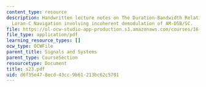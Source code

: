 ```yaml
---
content_type: resource
description: Handwritten lecture notes on The Duration-Bandwidth Relations (cont.),
  Loran-C Navigation involving incoherent demodulation of AM-DSB/SC.
file: https://ol-ocw-studio-app-production.s3.amazonaws.com/courses/16-01-unified-engineering-i-ii-iii-iv-fall-2005-spring-2006/d6f35e478ecd43cc9b61213bc62c5701_s23.pdf
file_type: application/pdf
learning_resource_types: []
ocw_type: OCWFile
parent_title: Signals and Systems
parent_type: CourseSection
resourcetype: Document
title: s23.pdf
uid: d6f35e47-8ecd-43cc-9b61-213bc62c5701
---
```

